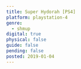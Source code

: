 ```yaml
---
title: Super Hydorah [PS4]
platform: playstation-4
genre:
  - shmup
digital: true
physical: false
guide: false
pending: false
posted: 2019-01-04
---
```

